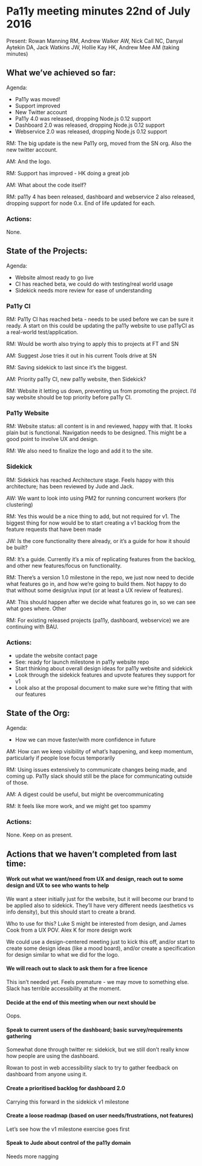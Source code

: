 # Pa11y meeting minutes 22nd of July 2016

Present: Rowan Manning RM, Andrew Walker AW, Nick Call NC, Danyal Aytekin DA, Jack Watkins JW, Hollie Kay HK, Andrew Mee AM (taking minutes)

## What we’ve achieved so far:

Agenda:
- Pa11y was moved! 
- Support improved
- New Twitter account
- Pa11y 4.0 was released, dropping Node.js 0.12 support
- Dashboard 2.0 was released, dropping Node.js 0.12 support
- Webservice 2.0 was released, dropping Node.js 0.12 support

RM: The big update is the new Pa11y org, moved from the SN org.  Also the new twitter account.

AM: And the logo.

RM: Support has improved - HK doing a great job

AM: What about the code itself?

RM: pa11y 4 has been released, dashboard and webservice 2 also released, dropping support for node 0.x.  End of life updated for each.

### Actions:
None.

## State of the Projects:

Agenda:
- Website almost ready to go live
- CI has reached beta, we could do with testing/real world usage
- Sidekick needs more review for ease of understanding

### Pa11y CI

RM: Pa11y CI has reached beta - needs to be used before we can be sure it ready.  A start on this could be updating the pa11y website to use 
pa11yCI as a real-world test/application.

RM: Would be worth also trying to apply this to projects at FT and SN

AM: Suggest Jose tries it out in his current Tools drive at SN

RM: Saving sidekick to last since it’s the biggest.

AM: Priority pa11y CI, new pa11y website, then Sidekick?

RM: Website it letting us down, preventing us from promoting the project.  I’d say website should be top priority before pa11y CI.

### Pa11y Website
RM: Website status: all content is in and reviewed, happy with that.  It looks plain but is functional.  Navigation needs to be designed.  This might be a good point to involve UX and design.  

RM: We also need to finalize the logo and add it to the site.

### Sidekick
RM: Sidekick has reached Architecture stage.  Feels happy with this architecture; has been reviewed by Jude and Jack.

AW: We want to look into using PM2 for running concurrent workers (for clustering)

RM: Yes this would be a nice thing to add, but not required for v1. The biggest thing for now would be to start creating a v1 backlog from 
the feature requests that have been made

JW: Is the core functionality there already, or it’s a guide for how it should be built?

RM: It’s a guide.  Currently it’s a mix of replicating features from the backlog, and other new features/focus on functionality.

RM: There’s a version 1.0 milestone in the repo, we just now need to decide what features go in, and how we’re going to build them.  Not happy to do that without some design/ux input (or at least a UX review of features).

AM: This should happen after we decide what features go in, so we can see what goes where.
Other

RM: For existing released projects (pa11y, dashboard, webservice) we are continuing with BAU.

### Actions:
- update the website contact page
- See: ready for launch milestone in pa11y website repo
- Start thinking about overall design ideas for pa11y website and sidekick
- Look through the sidekick features and upvote features they support for v1
- Look also at the proposal document to make sure we’re fitting that with our features

## State of the Org:

Agenda:
- How we can move faster/with more confidence in future

AM: How can we keep visibility of what’s happening, and keep momentum, particularly if people lose focus temporarily

RM: Using issues extensively to communicate changes being made, and coming up.  Pa11y slack should still be the place for communicating outside of those.

AM: A digest could be useful, but might be overcommunicating

RM: It feels like more work, and we might get too spammy

### Actions:
None.  Keep on as present.


## Actions that we haven’t completed from last time:

#### Work out what we want/need from UX and design, reach out to some design and UX to see who wants to help
We want a steer initially just for the website, but it will become our brand to be applied also to sidekick.  They’ll have very different needs (aesthetics vs info density), but this should start to create a brand.

Who to use for this?  Luke S might be interested from design, and James Cook from a UX POV. Alex K for more design work

We could use a design-centered meeting just to kick this off, and/or start to create some design ideas (like a mood board), and/or create a specification for design similar to what we did for the logo.

#### We will reach out to slack to ask them for a free licence
This isn’t needed yet.  Feels premature - we may move to something else.  Slack has terrible accessibility at the moment.

#### Decide at the end of this meeting when our next should be
Oops.

#### Speak to current users of the dashboard; basic survey/requirements gathering
Somewhat done through twitter re: sidekick, but we still don’t really know how people are using the dashboard.

Rowan to post in web accessibility slack to try to gather feedback on dashboard from anyone using it.

#### Create a prioritised backlog for dashboard 2.0
Carrying this forward in the sidekick v1 milestone

#### Create a loose roadmap (based on user needs/frustrations, not features)
Let’s see how the v1 milestone exercise goes first

#### Speak to Jude about control of the pa11y domain
Needs more nagging


